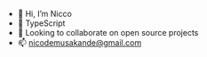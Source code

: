 - 👋 Hi, I’m Nicco
- 🌱 TypeScript
- 💞️ Looking to collaborate on open source projects
- 📫 nicodemusakande@gmail.com

<!---
codetophel/codetophel is a ✨ special ✨ repository because its `README.md` (this file) appears on your GitHub profile.
You can click the Preview link to take a look at your changes.
--->
